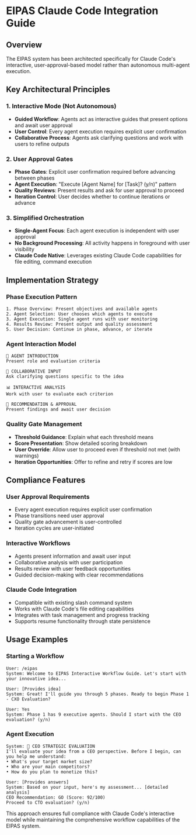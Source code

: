 # EIPAS Claude Code Integration Guide

## Overview
The EIPAS system has been architected specifically for Claude Code's interactive, user-approval-based model rather than autonomous multi-agent execution.

## Key Architectural Principles

### 1. Interactive Mode (Not Autonomous)
- **Guided Workflow**: Agents act as interactive guides that present options and await user approval
- **User Control**: Every agent execution requires explicit user confirmation
- **Collaborative Process**: Agents ask clarifying questions and work with users to refine outputs

### 2. User Approval Gates
- **Phase Gates**: Explicit user confirmation required before advancing between phases
- **Agent Execution**: "Execute [Agent Name] for [Task]? (y/n)" pattern
- **Quality Reviews**: Present results and ask for user approval to proceed
- **Iteration Control**: User decides whether to continue iterations or advance

### 3. Simplified Orchestration
- **Single-Agent Focus**: Each agent execution is independent with user approval
- **No Background Processing**: All activity happens in foreground with user visibility
- **Claude Code Native**: Leverages existing Claude Code capabilities for file editing, command execution

## Implementation Strategy

### Phase Execution Pattern
```
1. Phase Overview: Present objectives and available agents
2. Agent Selection: User chooses which agents to execute
3. Agent Execution: Single agent runs with user monitoring
4. Results Review: Present output and quality assessment
5. User Decision: Continue in phase, advance, or iterate
```

### Agent Interaction Model
```
🎯 AGENT INTRODUCTION
Present role and evaluation criteria

🤔 COLLABORATIVE INPUT  
Ask clarifying questions specific to the idea

📊 INTERACTIVE ANALYSIS
Work with user to evaluate each criterion

🚪 RECOMMENDATION & APPROVAL
Present findings and await user decision
```

### Quality Gate Management
- **Threshold Guidance**: Explain what each threshold means
- **Score Presentation**: Show detailed scoring breakdown
- **User Override**: Allow user to proceed even if threshold not met (with warnings)
- **Iteration Opportunities**: Offer to refine and retry if scores are low

## Compliance Features

### User Approval Requirements
- Every agent execution requires explicit user confirmation
- Phase transitions need user approval
- Quality gate advancement is user-controlled
- Iteration cycles are user-initiated

### Interactive Workflows
- Agents present information and await user input
- Collaborative analysis with user participation
- Results review with user feedback opportunities
- Guided decision-making with clear recommendations

### Claude Code Integration
- Compatible with existing slash command system
- Works with Claude Code's file editing capabilities
- Integrates with task management and progress tracking
- Supports resume functionality through state persistence

## Usage Examples

### Starting a Workflow
```
User: /eipas
System: Welcome to EIPAS Interactive Workflow Guide. Let's start with your innovative idea...

User: [Provides idea]
System: Great! I'll guide you through 5 phases. Ready to begin Phase 1 - CXO Evaluation?

User: Yes
System: Phase 1 has 9 executive agents. Should I start with the CEO evaluation? (y/n)
```

### Agent Execution
```
System: 🎯 CEO STRATEGIC EVALUATION
I'll evaluate your idea from a CEO perspective. Before I begin, can you help me understand:
• What's your target market size?
• Who are your main competitors?
• How do you plan to monetize this?

User: [Provides answers]
System: Based on your input, here's my assessment... [detailed analysis]
CEO Recommendation: GO (Score: 92/100)
Proceed to CTO evaluation? (y/n)
```

This approach ensures full compliance with Claude Code's interactive model while maintaining the comprehensive workflow capabilities of the EIPAS system.
